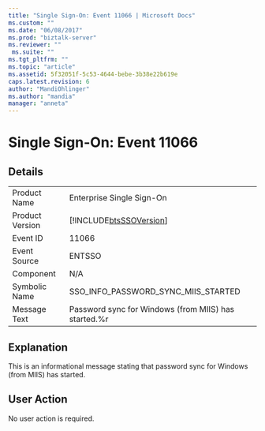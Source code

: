 ```yaml
---
title: "Single Sign-On: Event 11066 | Microsoft Docs"
ms.custom: ""
ms.date: "06/08/2017"
ms.prod: "biztalk-server"
ms.reviewer: ""
 ms.suite: ""
ms.tgt_pltfrm: ""
ms.topic: "article"
ms.assetid: 5f32051f-5c53-4644-bebe-3b38e22b619e
caps.latest.revision: 6
author: "MandiOhlinger"
ms.author: "mandia"
manager: "anneta"
---
```

# Single Sign-On: Event 11066
## Details  
  
|||  
|-|-|  
|Product Name|Enterprise Single Sign-On|  
|Product Version|[!INCLUDE[btsSSOVersion](../includes/btsssoversion-md.md)]|  
|Event ID|11066|  
|Event Source|ENTSSO|  
|Component|N/A|  
|Symbolic Name|SSO_INFO_PASSWORD_SYNC_MIIS_STARTED|  
|Message Text|Password sync for Windows (from MIIS) has started.%r|  
  
## Explanation  
 This is an informational message stating that password sync for Windows (from MIIS) has started.  
  
## User Action  
 No user action is required.